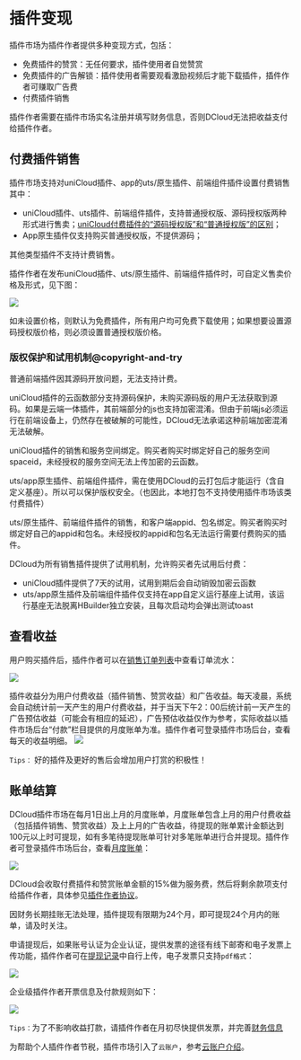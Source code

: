 # 插件变现

插件市场为插件作者提供多种变现方式，包括：
- 免费插件的赞赏：无任何要求，插件使用者自觉赞赏
- 免费插件的广告解锁：插件使用者需要观看激励视频后才能下载插件，插件作者可赚取广告费
- 付费插件销售

插件作者需要在插件市场实名注册并填写财务信息，否则DCloud无法把收益支付给插件作者。

## 付费插件销售

插件市场支持对uniCloud插件、app的uts/原生插件、前端组件插件设置付费销售其中：

- uniCloud插件、uts插件、前端组件插件，支持普通授权版、源码授权版两种形式进行售卖；[uniCloud付费插件的“源码授权版”和“普通授权版”的区别](https://uniapp.dcloud.net.cn/plugin/plugin-ext-introduction.html#payment)；
- App原生插件仅支持购买普通授权版，不提供源码；

其他类型插件不支持计费销售。

插件作者在发布uniCloud插件、uts/原生插件、前端组件插件时，可自定义售卖价格及形式，见下图：

![](https://qiniu-web-assets.dcloud.net.cn/unidoc/zh/marketplace-publish-set-price.png)

如未设置价格，则默认为免费插件，所有用户均可免费下载使用；如果想要设置源码授权版价格，则必须设置普通授权版价格。


### 版权保护和试用机制@copyright-and-try

普通前端插件因其源码开放问题，无法支持计费。

uniCloud插件的云函数部分支持源码保护，未购买源码版的用户无法获取到源码。如果是云端一体插件，其前端部分的js也支持加密混淆。但由于前端js必须运行在前端设备上，仍然存在被破解的可能性，DCloud无法承诺这种前端加密混淆无法破解。

uniCloud插件的销售和服务空间绑定。购买者购买时绑定好自己的服务空间spaceid，未经授权的服务空间无法上传加密的云函数。

uts/app原生插件、前端组件插件，需在使用DCloud的云打包后才能运行（含自定义基座）。所以可以保护版权安全。（也因此，本地打包不支持使用插件市场该类付费插件）

uts/原生插件、前端组件插件的销售，和客户端appid、包名绑定。购买者购买时绑定好自己的appid和包名。未经授权的appid和包名无法运行需要付费购买的插件。

DCloud为所有销售插件提供了试用机制，允许购买者先试用后付费：

- uniCloud插件提供了7天的试用，试用到期后会自动销毁加密云函数
- uts/app原生插件及前端组件插件仅支持在app自定义运行基座上试用，该运行基座无法脱离HBuilder独立安装，且每次启动均会弹出测试toast


## 查看收益

用户购买插件后，插件作者可以在[销售订单列表](https://ext.dcloud.net.cn/order?pluginId=0&status=10)中查看订单流水：

![](https://qiniu-web-assets.dcloud.net.cn/unidoc/zh/marketplace-order-list-new.png)

插件收益分为用户付费收益（插件销售、赞赏收益）和广告收益。每天凌晨，系统会自动统计前一天产生的用户付费收益，并于当天下午2：00后统计前一天产生的广告预估收益（可能会有相应的延迟），广告预估收益仅作为参考，实际收益以插件市场后台“付款”栏目提供的月度账单为准。插件作者可登录插件市场后台，查看每天的收益明细。
![](https://qiniu-web-assets.dcloud.net.cn/unidoc/zh/marketplace-report-list-new-1.png)

`Tips：` 好的插件及更好的售后会增加用户打赏的积极性！

## 账单结算

DCloud插件市场在每月1日出上月的月度账单，月度账单包含上月的用户付费收益（包括插件销售、赞赏收益）及上上月的广告收益，待提现的账单累计金额达到100元以上时可提现，如有多笔待提现账单可针对多笔账单进行合并提现。插件作者可登录插件市场后台，查看[月度账单](https://ext.dcloud.net.cn/manage/payment)：

![](https://qiniu-web-assets.dcloud.net.cn/unidoc/zh/marketplace-bill-list.png)

DCloud会收取付费插件和赞赏账单金额的15%做为服务费，然后将剩余款项支付给插件作者，具体参见[插件作者协议](https://ext.dcloud.net.cn/manage/profile)。

因财务长期挂账无法处理，插件提现有限期为24个月，即可提现24个月内的账单，请及时关注。

申请提现后，如果账号认证为企业认证，提供发票的途径有线下邮寄和电子发票上传功能，插件作者可在[提现记录](https://ext.dcloud.net.cn/manage/payment-detail)中自行上传，电子发票只支持`pdf格式`：

![](https://qiniu-web-assets.dcloud.net.cn/unidoc/zh/marketplace-cash-list.png)

企业级插件作者开票信息及付款规则如下：

![](https://qiniu-web-assets.dcloud.net.cn/unidoc/zh/marketplace-pay-rules-01.png)

`Tips：`为了不影响收益打款，请插件作者在月初尽快提供发票，并完善[财务信息](https://dev.dcloud.net.cn/pages/user/finance)

为帮助个人插件作者节税，插件市场引入了`云账户`，参考[云账户介绍](https://ask.dcloud.net.cn/article/37525)。

